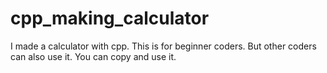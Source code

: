 # cpp_making_calculator
I made a calculator with cpp. This is for beginner coders. But other coders can also use it.
You can copy and use it.
